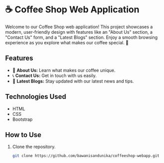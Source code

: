 # ☕ Coffee Shop Web Application

Welcome to our Coffee Shop web application! This project showcases a modern, user-friendly design with features like an "About Us" section, a "Contact Us" form, and a "Latest Blogs" section. Enjoy a smooth browsing experience as you explore what makes our coffee special. 🍰

## Features
- 📝 **About Us:** Learn what makes our coffee unique.
- 📞 **Contact Us:** Get in touch with us easily.
- 📰 **Latest Blogs:** Stay updated with our latest news and tips.

## Technologies Used
- HTML
- CSS
- Bootstrap

## How to Use
1. Clone the repository.
   ```bash
   git clone https://github.com/bawanisandunika/coffeeshop-webapp.git

